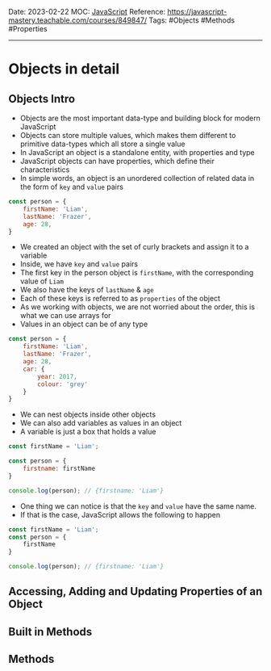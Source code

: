 Date: 2023-02-22
MOC: [JavaScript](../../1.%20MOC/JavaScript.md)
Reference: https://javascript-mastery.teachable.com/courses/849847/
Tags: #Objects #Methods #Properties

---
# Objects in detail

## Objects Intro
* Objects are the most important data-type and building block for modern JavaScript
* Objects can store multiple values, which makes them different to primitive data-types which all store a single value
* In JavaScript an object is a standalone entity, with properties and type
* JavaScript objects can have properties, which define their characteristics
* In simple words, an object is an unordered collection of related data in the form of `key` and `value` pairs

```JavaScript
const person = {
    firstName: 'Liam',
    lastName: 'Frazer',
    age: 28,
}
```
* We created an object with the set of curly brackets and assign it to a variable
* Inside, we have `key` and `value` pairs
* The first key in the person object is `firstName`, with the corresponding value of `Liam`
* We also have the keys of `lastName` & `age`
* Each of these keys is referred to as `properties` of the object
* As we working with objects, we are not worried about the order, this is what we can use arrays for
* Values in an object can be of any type

```JavaScript
const person = {
    firstName: 'Liam',
    lastName: 'Frazer',
    age: 28,
    car: {
        year: 2017,
        colour: 'grey'
    }
}
```
* We can nest objects inside other objects
* We can also add variables as values in an object
* A variable is just a box that holds a value
```JavaScript
const firstName = 'Liam';

const person = {
    firstname: firstName
}

console.log(person); // {firstname: 'Liam'}
```
* One thing we can notice is that the `key` and `value` have the same name.
* If that is the case, JavaScript allows the following to happen
```JavaScript
const firstName = 'Liam';
const person = {
    firstName
}

console.log(person); // {firstname: 'Liam'}
```



## Accessing, Adding and Updating Properties of an Object

## Built in Methods

## Methods
